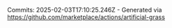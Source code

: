 Commits: 2025-02-03T17:10:25.246Z - Generated via https://github.com/marketplace/actions/artificial-grass
<br>
